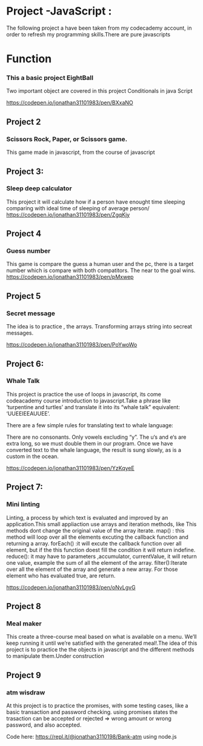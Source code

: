 # Project -JavaScript :

The following project a have been taken from my codecademy account, in order to refresh my programming skills.There are pure javascripts

# Function

### This a basic project EightBall

Two important object are covered in this project
Conditionals in java Script

https://codepen.io/jonathan31101983/pen/BXxaNO
## Project 2
### Scissors Rock, Paper, or Scissors game. 
 This game made in javascript, from the course of javascript

## Project 3:
### Sleep deep calculator
 This project it will calculate how if a person have enought time sleeping comparing with ideal time of sleeping 
of average person/
https://codepen.io/jonathan31101983/pen/ZgqKjy

## Project 4
### Guess number
This game is  compare the guess a human user and the pc, there is a target number which is compare with both compatitors. The near to the goal wins.
https://codepen.io/jonathan31101983/pen/pMxwep

## Project 5
### Secret message

The idea is to practice , the arrays. Transforming arrays string into secreat messages.

https://codepen.io/jonathan31101983/pen/PoYwoWo

## Project 6:
### Whale Talk

This project is practice the use of loops in javascript, its come codeacademy course introduction to javascript.Take a phrase like ‘turpentine and turtles’ and translate it into its “whale talk” equivalent: ‘UUEEIEEAUUEE’.

There are a few simple rules for translating text to whale language:

There are no consonants. Only vowels excluding “y”.
The u‘s and e‘s are extra long, so we must double them in our program.
Once we have converted text to the whale language, the result is sung slowly, as is a custom in the ocean.

https://codepen.io/jonathan31101983/pen/YzKqyeE

## Project 7:
### Mini  linting

Linting, a process by which text is evaluated and improved by an application.This small appliaction use arrays and iteration methods, like 
This methods dont change the original value of the array iterate.
map() : this method will loop over all the elements excuting the callback function and returning a array.
forEach() :it will excute  the callback function over all element, but if the this function doest fill the condition it will return indefine.
reduce(): it may have to parameters ,accumulator, currentValue, it will return one value, example the sum of all the element of the array.
filter():Iterate over all the element of the array and generate a new array. For those element who has evaluated true, are return.

https://codepen.io/jonathan31101983/pen/oNvLgvG


## Project 8
### Meal maker
This create a three-course meal based on what is available on a menu. We’ll keep running it until we’re satisfied with the generated meal!.The idea of this project is to practice the the objects in javascript and the different methods to manipulate them.Under construction

## Project 9
### atm wisdraw

At this project is to practice the promises, with some testing cases, like a basic transaction and password checking. using promises states the trasaction can be accepted or rejected => wrong amount or wrong password, and also accepted.

Code here: https://repl.it/@jonathan3110198/Bank-atm using node.js



